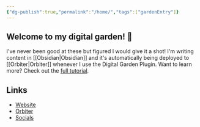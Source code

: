 ```yaml
---
{"dg-publish":true,"permalink":"/home/","tags":["gardenEntry"]}
---
```


## Welcome to my digital garden! 🌿 
I've never been good at these but figured I would give it a shot! I'm writing content in [[Obsidian\|Obsidian]] and it's automatically being deployed to [[Orbiter\|Orbiter]] whenever I use the Digital Garden Plugin. Want to learn more? Check out the [full tutorial]().
## Links

- [Website](https://stevedylan.dev)
- [Orbiter](https://orbiter.host)
- [Socials](https://stevedylan.dev/links)

